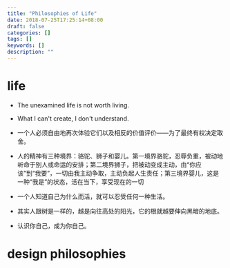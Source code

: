 ```yaml
---
title: "Philosophies of Life"
date: 2018-07-25T17:25:14+08:00
draft: false
categories: []
tags: []
keywords: []
description: ""
---
```


# life
- The unexamined life is not worth living.  
  
- What I can't create, I don't understand.  
  
- 一个人必须自由地再次体验它们以及相反的价值评价——为了最终有权决定取舍。  
  
- 人的精神有三种境界：骆驼、狮子和婴儿。第一境界骆驼，忍辱负重，被动地听命于别人或命运的安排；第二境界狮子，把被动变成主动，由“你应该”到“我要”，一切由我主动争取，主动负起人生责任；第三境界婴儿，这是一种“我是”的状态，活在当下，享受现在的一切  
  
- 一个人知道自己为什么而活，就可以忍受任何一种生活。  
  
- 其实人跟树是一样的，越是向往高处的阳光，它的根就越要伸向黑暗的地底。   
  
- 认识你自己，成为你自己。 

# design philosophies


